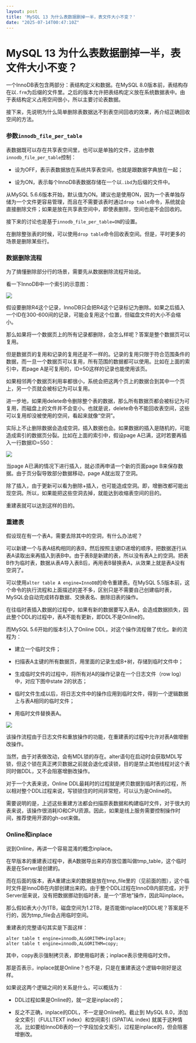 ```yaml
---
layout: post
title: 'MySQL 13 为什么表数据删掉一半，表文件大小不变？'
date: "2025-07-14T00:47:10Z"
---
```

MySQL 13 为什么表数据删掉一半，表文件大小不变？
============================

一个InnoDB表包含两部分：表结构定义和数据。在MySQL 8.0版本前，表结构存在以`.frm`为后缀的文件里。之后的版本允许把表结构定义放在系统数据表中。由于表结构定义占用空间很小，所以主要讨论表数据。

接下来，先说明为什么简单删除表数据达不到表空间回收的效果，再介绍正确回收空间的方法。

### 参数`innodb_file_per_table`

表数据既可以存在共享表空间里，也可以是单独的文件，这由参数`innodb_file_per_table`控制：

*   设为OFF，表示表数据放在系统共享表空间，也就是跟数据字典放在一起；
    
*   设为ON，表示每个InnoDB表数据存储在一个以`.ibd`为后缀的文件中。
    

从MySQL 5.6.6版本开始，默认值为ON。建议也是使用ON，因为一个表单独存储为一个文件更容易管理，而且在不需要该表时通过`drop table`命令，系统就会直接删除文件；如果是放在共享表空间中，即使表删除，空间也是不会回收的。

接下来的讨论也是基于`innodb_file_per_table=ON`的设置。

在删除整张表的时候，可以使用`drop table`命令回收表空间。但是，平时更多的场景是删除某些行。

### 数据删除流程

为了搞懂删除部分行的场景，需要先从数据删除流程开始说。

看一下InnoDB中一个索引的示意图：

![](https://img2024.cnblogs.com/blog/3389949/202507/3389949-20250713190811977-506347502.png)

假设要删除R4这个记录，InnoDB只会把R4这个记录标记为删除。如果之后插入一个ID在300-600间的记录，可能会复用这个位置，但磁盘文件的大小不会缩小。

那么如果将一个数据页上的所有记录都删除，会怎么样呢？答案是整个数据页可以复用。

但是数据页的复用和记录的复用还是不一样的。记录的复用只限于符合范围条件的数据，而一旦一个数据页可以复用，所有范围的数据都可以使用。比如在上面的索引中，若page A是可复用的，ID=50这样的记录也能使用该页。

如果相邻两个数据页利用率都很小，系统会把这两个页上的数据合到其中一个页上，另一个页就会被标记为可以复用。

进一步地，如果用delete命令删除整个表的数据，那么所有数据页都会被标记为可复用，而磁盘上的文件并不会变小。也就是说，delete命令不能回收表空间，这些可以复用却没被使用的空间，看起来就像“空洞”。

实际上不止删除数据会造成空洞，插入数据也会。如果数据的插入是随机的，可能造成索引的数据页分裂。比如在上面的索引中，假设page A已满，这时若要再插入一行数据ID=550：

![](https://img2024.cnblogs.com/blog/3389949/202507/3389949-20250713190847646-531975448.png)

当page A已满的情况下进行插入，就必须再申请一个新的页面page B来保存数据。由于页分裂导致部分数据移动，page A就出现了空洞。

除了插入，由于更新可以看为删除+插入，也可能造成空洞。即，增删改都可能出现空洞。所以，如果能把这些空洞去掉，就能达到收缩表空间的目的。

重建表就可以达到这样的目的。

### 重建表

假设现在有一个表A，需要去除其中的空洞，有什么办法呢？

可以新建一个与表A结构相同的表B，然后按照主键ID递增的顺序，把数据逐行从表A读取出来再插入到表B中。由于表B是新建的表，所以没有表A上的空洞。把表B作为临时表，数据从表A导入表B后，再用表B替换表A，从效果上就是表A没有空洞了。

可以使用`alter table A engine=InnoDB`的命令重建表。在MySQL 5.5版本前，这个命令的执行流程和上面描述的差不多，区别只是不需要自己创建临时表，MySQL会自动完成转存数据、交换表名、删除旧表的操作。

在往临时表插入数据的过程中，如果有新的数据要写入表A，会造成数据损失，因此整个DDL的过程中，表A不能有更新，即DDL不是Online的。

而MySQL 5.6开始的版本引入了Online DDL，对这个操作流程做了优化。新的流程为：

*   建立一个临时文件；
    
*   扫描表A主键的所有数据页，用里面的记录生成B+树，存储到临时文件中；
    
*   生成临时文件的过程中，将所有对A的操作记录在一个日志文件（row log）中，对应下图中state 2的状态；
    
*   临时文件生成以后，将日志文件中的操作应用到临时文件，得到一个逻辑数据上与表A相同的临时文件；
    
*   用临时文件替换表A。
    

![](https://img2024.cnblogs.com/blog/3389949/202507/3389949-20250713190925264-640185922.png)

该操作流程由于日志文件和重放操作的功能，在重建表的过程中允许对表A做增删改操作。

当然，由于对表做改动，会有MDL锁的存在。alter语句在启动时会获取MDL写锁，但这个锁在真正拷贝数据之前就会退化成读锁，目的是禁止其他线程对这个表同时做DDL，又不会阻塞增删改操作。

对于一个大表来说，Online DDL最耗时的过程就是拷贝数据到临时表的过程，所以相对整个DDL过程来说，写锁锁住的时间非常短，可以认为是Online的。

需要说明的是，上述这些重建方法都会扫描原表数据和构建临时文件，对于很大的表来说，该操作很消耗IO和CPU资源。因此，如果是线上服务需要控制操作时间，推荐使用开源的gh-ost来做。

### Online和inplace

说到Online，再讲一个容易混淆的概念inplace。

在早版本的重建表过程中，表A数据导出来的存放位置叫做tmp\_table，这个临时表是在Server层创建的。

而在后面的版本，表A重建出来的数据是放在tmp\_file里的（见前面的图），这个临时文件是InnoDB在内部创建出来的。由于整个DDL过程在InnoDB内部完成，对于Server层来说，没有把数据挪动到临时表，是一个“原地”操作，因此叫inplace。

那么假如表大小为1TB，磁盘空间为1.2TB，是否能做inplace的DDL呢？答案是不行的，因为tmp\_file会占用临时空间。

重建表的完整语句其实是下面这样：

    alter table t engine=innodb,ALGORITHM=inplace;
    alter table t engine=innodb,ALGORITHM=copy;
    

其中，copy表示强制拷贝表，即使用临时表；inplace表示使用临时文件。

那是否表示，inplace就是Online？也不是，只是在重建表这个逻辑中刚好是这样。

如果说这两个逻辑之间的关系是什么，可以概括为：

*   DDL过程如果是Online的，就一定是inplace的；
    
*   反之不正确，inplace的DDL，不一定是Online的。截止到 MySQL 8.0，添加全文索引（FULLTEXT index）和空间索引 (SPATIAL index) 就属于这种情况。比如要给InnoDB表的一个字段加全文索引，过程是inplace的，但会阻塞增删改。